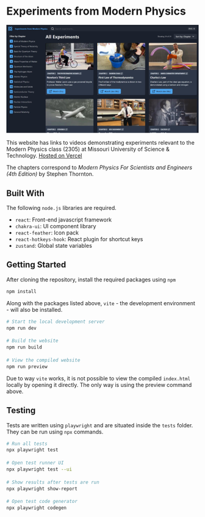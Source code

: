 # Experiments from Modern Physics

<p align="center">
  <img src=".github/screenshot.jpg" width="750" alt="Screenshot of website"/>
</p>

This website has links to videos demonstrating experiments relevant to the Modern Physics class (2305) at Missouri University of Science & Technology. [Hosted on Vercel](https://modphysics-experiments.vercel.app/)

The chapters correspond to *Modern Physics For Scientists and Engineers (4th Edition)* by Stephen Thornton.

## Built With

The following `node.js` libraries are required.

- `react`: Front-end javascript framework
- `chakra-ui`: UI component library
- `react-feather`: Icon pack
- `react-hotkeys-hook`: React plugin for shortcut keys
- `zustand`: Global state variables

## Getting Started

After cloning the repository, install the required packages using `npm`

```bash
npm install
```

Along with the packages listed above, `vite` - the development environment - will also be installed.

```bash
# Start the local development server
npm run dev

# Build the website
npm run build

# View the compiled website
npm run preview
```

Due to way `vite` works, it is not possible to view the compiled `index.html` locally by opening it directly. The only way is using the preview command above.

## Testing

Tests are written using `playwright` and are situated inside the `tests` folder. They can be run using `npx` commands.

```bash
# Run all tests
npx playwright test

# Open test runner UI
npx playwright test --ui

# Show results after tests are run
npx playwright show-report

# Open test code generator
npx playwright codegen
```
